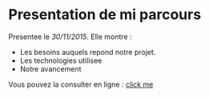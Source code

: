 # Presentation de mi parcours

Presentee le  *30/11/2015*. Elle montre :

 - Les besoins auquels repond notre projet.
 - Les technologies utilisee 
 - Notre avancement

Vous pouvez la consulter en ligne : [click me](https://rawgit.com/chibenwa/presentation-ASR-projet-semi/master/index.html#/)
